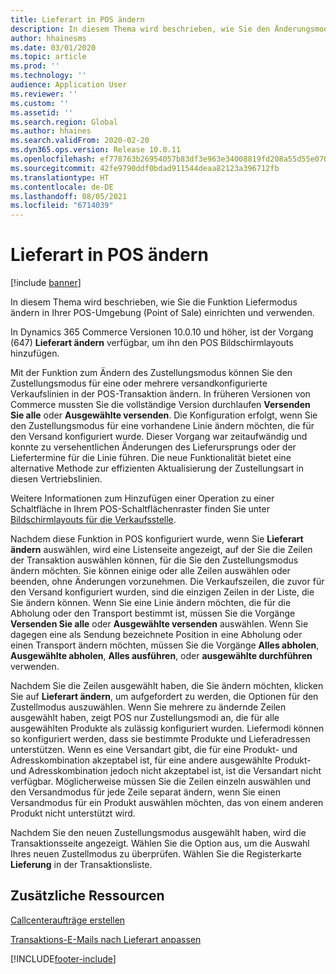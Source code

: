 ```yaml
---
title: Lieferart in POS ändern
description: In diesem Thema wird beschrieben, wie Sie den Änderungsmodus des Zustellvorgangs am POS konfigurieren und verwenden.
author: hhainesms
ms.date: 03/01/2020
ms.topic: article
ms.prod: ''
ms.technology: ''
audience: Application User
ms.reviewer: ''
ms.custom: ''
ms.assetid: ''
ms.search.region: Global
ms.author: hhaines
ms.search.validFrom: 2020-02-20
ms.dyn365.ops.version: Release 10.0.11
ms.openlocfilehash: ef778763b26954057b83df3e963e34008819fd208a55d55e07075853ffce8b35
ms.sourcegitcommit: 42fe9790ddf0bdad911544deaa82123a396712fb
ms.translationtype: HT
ms.contentlocale: de-DE
ms.lasthandoff: 08/05/2021
ms.locfileid: "6714039"
---
```

# <a name="change-mode-of-delivery-in-pos"></a>Lieferart in POS ändern

[!include [banner](includes/banner.md)]

In diesem Thema wird beschrieben, wie Sie die Funktion Liefermodus ändern in Ihrer POS-Umgebung (Point of Sale) einrichten und verwenden. 

In Dynamics 365 Commerce Versionen 10.0.10 und höher, ist der Vorgang (647) **Lieferart ändern** verfügbar, um ihn den POS Bildschirmlayouts hinzufügen.

Mit der Funktion zum Ändern des Zustellungsmodus können Sie den Zustellungsmodus für eine oder mehrere versandkonfigurierte Verkaufslinien in der POS-Transaktion ändern. In früheren Versionen von Commerce mussten Sie die vollständige Version durchlaufen **Versenden Sie alle** oder **Ausgewählte versenden**. Die Konfiguration erfolgt, wenn Sie den Zustellungsmodus für eine vorhandene Linie ändern möchten, die für den Versand konfiguriert wurde. Dieser Vorgang war zeitaufwändig und konnte zu versehentlichen Änderungen des Lieferursprungs oder der Liefertermine für die Linie führen. Die neue Funktionalität bietet eine alternative Methode zur effizienten Aktualisierung der Zustellungsart in diesen Vertriebslinien.

Weitere Informationen zum Hinzufügen einer Operation zu einer Schaltfläche in Ihrem POS-Schaltflächenraster finden Sie unter [Bildschirmlayouts für die Verkaufsstelle](pos-screen-layouts.md).

Nachdem diese Funktion in POS konfiguriert wurde, wenn Sie **Lieferart ändern** auswählen, wird eine Listenseite angezeigt, auf der Sie die Zeilen der Transaktion auswählen können, für die Sie den Zustellungsmodus ändern möchten. Sie können einige oder alle Zeilen auswählen oder beenden, ohne Änderungen vorzunehmen. Die Verkaufszeilen, die zuvor für den Versand konfiguriert wurden, sind die einzigen Zeilen in der Liste, die Sie ändern können. Wenn Sie eine Linie ändern möchten, die für die Abholung oder den Transport bestimmt ist, müssen Sie die Vorgänge **Versenden Sie alle** oder **Ausgewählte versenden** auswählen. Wenn Sie dagegen eine als Sendung bezeichnete Position in eine Abholung oder einen Transport ändern möchten, müssen Sie die Vorgänge **Alles abholen**, **Ausgewählte abholen**, **Alles ausführen**, oder **ausgewählte durchführen** verwenden.

Nachdem Sie die Zeilen ausgewählt haben, die Sie ändern möchten, klicken Sie auf **Lieferart ändern**, um aufgefordert zu werden, die Optionen für den Zustellmodus auszuwählen. Wenn Sie mehrere zu ändernde Zeilen ausgewählt haben, zeigt POS nur Zustellungsmodi an, die für alle ausgewählten Produkte als zulässig konfiguriert wurden. Liefermodi können so konfiguriert werden, dass sie bestimmte Produkte und Lieferadressen unterstützen. Wenn es eine Versandart gibt, die für eine Produkt- und Adresskombination akzeptabel ist, für eine andere ausgewählte Produkt- und Adresskombination jedoch nicht akzeptabel ist, ist die Versandart nicht verfügbar. Möglicherweise müssen Sie die Zeilen einzeln auswählen und den Versandmodus für jede Zeile separat ändern, wenn Sie einen Versandmodus für ein Produkt auswählen möchten, das von einem anderen Produkt nicht unterstützt wird.  

Nachdem Sie den neuen Zustellungsmodus ausgewählt haben, wird die Transaktionsseite angezeigt. Wählen Sie die Option aus, um die Auswahl Ihres neuen Zustellmodus zu überprüfen. Wählen Sie die Registerkarte **Lieferung** in der Transaktionsliste.

## <a name="additional-resources"></a>Zusätzliche Ressourcen

[Callcenteraufträge erstellen](tasks/create-call-center-orders.md)

[Transaktions-E-Mails nach Lieferart anpassen](customize-email-delivery-mode.md)


[!INCLUDE[footer-include](../includes/footer-banner.md)]